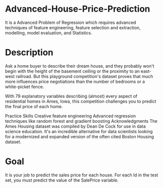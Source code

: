 # Advanced-House-Price-Prediction
It is a Advanced Problem of Regression which requires advanced techniques of feature engineering, feature selection and extraction, modelling, model evaluation, and Statistics.



# Description


Ask a home buyer to describe their dream house, and they probably won't begin with the height of the basement ceiling or the proximity to an east-west railroad. But this playground competition's dataset proves that much more influences price negotiations than the number of bedrooms or a white-picket fence.

With 79 explanatory variables describing (almost) every aspect of residential homes in Ames, Iowa, this competition challenges you to predict the final price of each home.

Practice Skills
Creative feature engineering 
Advanced regression techniques like random forest and gradient boosting
Acknowledgments
The Ames Housing dataset was compiled by Dean De Cock for use in data science education. It's an incredible alternative for data scientists looking for a modernized and expanded version of the often cited Boston Housing dataset. 

# Goal
It is your job to predict the sales price for each house. For each Id in the test set, you must predict the value of the SalePrice variable. 
